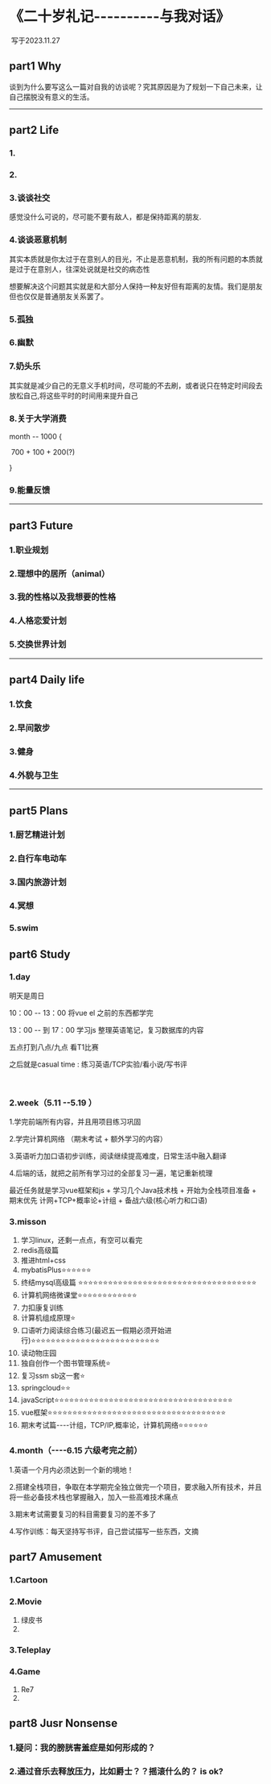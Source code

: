 # 								《二十岁礼记----------与我对话》

​																								写于2023.11.27  																



## part1  Why

谈到为什么要写这么一篇对自我的访谈呢？究其原因是为了规划一下自己未来，让自己摆脱没有意义的生活。

-------------------------------------------------------------------------------------------------------------------------------------------------------------------------------------------

## part2 Life

### 1.

### 2.

### 3.谈谈社交

感觉没什么可说的，尽可能不要有敌人，都是保持距离的朋友.

### 4.谈谈恶意机制

其实本质就是你太过于在意别人的目光，不止是恶意机制，我的所有问题的本质就是过于在意别人，往深处说就是社交的病态性

想要解决这个问题其实就是和大部分人保持一种友好但有距离的友情。我们是朋友但也仅仅是普通朋友关系罢了。



### 5.孤独

### 6.幽默

### 7.奶头乐

其实就是减少自己的无意义手机时间，尽可能的不去刷，或者说只在特定时间段去放松自己,将这些平时的时间用来提升自己

### 8.关于大学消费

month  -- 1000  { 

​			700 + 100 + 200(?)

}

### 9.能量反馈

-------------------------------------------------------------------------------------------------------------------------------------------------------------------------------------------

## part3 Future

### 1.职业规划

### 2.理想中的居所（animal）

### 3.我的性格以及我想要的性格

### 4.人格恋爱计划

### 5.交换世界计划

-------------------------------------------------------------------------------------------------------------------------------------------------------------------------------------------

## part4 Daily life

### 1.饮食

### 2.早间散步

### 3.健身

### 4.外貌与卫生

-------------------------------------------------------------------------------------------------------------------------------------------------------------------------------------------

## part5 Plans

### 1.厨艺精进计划

### 2.自行车电动车

### 3.国内旅游计划

### 4.冥想

### 5.swim













## part6 Study

### 1.day

明天是周日



10：00 -- 13：00  将vue el 之前的东西都学完

13：00 -- 到 17：00 学习js 整理英语笔记，复习数据库的内容

五点打到八点/九点   看T1比赛

之后就是casual time : 练习英语/TCP实验/看小说/写书评



​	







### 2.week（5.11 --5.19 ）

1.学完前端所有内容，并且用项目练习巩固

2.学完计算机网络  （期末考试 + 额外学习的内容）

3.英语听力加口语初步训练，阅读继续提高难度，日常生活中融入翻译

4.后端的话，就把之前所有学习过的全部复习一遍，笔记重新梳理



最近任务就是学习vue框架和js + 学习几个Java技术栈 + 开始为全栈项目准备 +  期末优先 计网+TCP+概率论+计组 +  备战六级(核心听力和口语)







### 3.misson

1. 学习linux，还剩一点点，有空可以看完
1. redis高级篇
1. 推进html+css
1. mybatisPlus⭐⭐⭐⭐⭐⭐
1. 终结mysql高级篇 ⭐⭐⭐⭐⭐⭐⭐⭐⭐⭐⭐⭐⭐⭐⭐⭐⭐⭐⭐⭐⭐⭐⭐⭐⭐⭐⭐⭐⭐⭐⭐⭐⭐⭐⭐⭐
1. 计算机网络微课堂⭐⭐⭐⭐⭐⭐⭐⭐⭐⭐⭐⭐
1. 力扣康复训练
1. 计算机组成原理⭐
1. 口语听力阅读综合练习(最迟五一假期必须开始进行)⭐⭐⭐⭐⭐⭐⭐⭐⭐⭐⭐⭐⭐⭐⭐⭐⭐⭐⭐⭐⭐⭐⭐⭐⭐⭐
1. 读动物庄园
1. 独自创作一个图书管理系统⭐
1. 复习ssm sb这一套⭐
1. springcloud⭐⭐
1. javaScript⭐⭐⭐⭐⭐⭐⭐⭐⭐⭐⭐⭐⭐⭐⭐⭐⭐⭐⭐⭐⭐⭐⭐⭐⭐⭐⭐⭐⭐⭐⭐⭐⭐⭐⭐⭐
1. vue框架⭐⭐⭐⭐⭐⭐⭐⭐⭐⭐⭐⭐⭐⭐⭐⭐⭐⭐⭐⭐⭐⭐⭐⭐⭐⭐⭐⭐⭐⭐⭐⭐⭐⭐⭐⭐
1. 期末考试篇----计组，TCP/IP,概率论，计算机网络⭐⭐⭐⭐⭐⭐







### 4.month（----6.15 六级考完之前）

1.英语一个月内必须达到一个新的境地！

2.搭建全栈项目，争取在本学期完全独立做完一个项目，要求融入所有技术，并且将一些必备技术栈也掌握融入，加入一些高难技术痛点

3.期末考试需要复习的科目需要复习的差不多了

4.写作训练：每天坚持写书评，自己尝试描写一些东西，文摘









## part7 Amusement

### 1.Cartoon  

### 2.Movie

1. 绿皮书
3. 

### 3.Teleplay



### 4.Game

1. Re7
1. 



## part8 Jusr Nonsense

### 1.疑问：我的膀胱害羞症是如何形成的？

### 2.通过音乐去释放压力，比如爵士？？摇滚什么的？ is ok?

